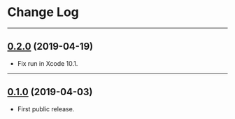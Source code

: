 # Change Log

-----

## [0.2.0](https://github.com/EFPub/ef_qrcode/releases/tag/0.2.0) (2019-04-19)

- Fix run in Xcode 10.1.

---

## [0.1.0](https://github.com/EFPub/ef_qrcode/releases/tag/0.1.0) (2019-04-03)

- First public release.